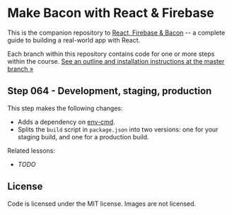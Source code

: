 Make Bacon with React & Firebase
================================

This is the companion repository to [React, Firebase & Bacon](https://frontarm.com/bacon) -- a complete guide to building a real-world app with React.

Each branch within this repository contains code for one or more steps within the course. [See an outline and installation instructions at the master branch &raquo;](https://github.com/frontarm/react-firebase-bacon)


Step 064 - Development, staging, production
--------

This step makes the following changes:

- Adds a dependency on [env-cmd](https://www.npmjs.com/package/env-cmd).
- Splits the `build` script in `package.json` into two versions: one for your staging build, and one for a production build.

Related lessons:

- *TODO*


License
-------

Code is licensed under the MIT license. Images are not licensed.